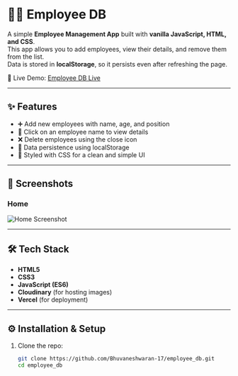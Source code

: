 # 🧑‍💼 Employee DB

A simple **Employee Management App** built with **vanilla JavaScript, HTML, and CSS**.  
This app allows you to add employees, view their details, and remove them from the list.  
Data is stored in **localStorage**, so it persists even after refreshing the page.  

🚀 Live Demo: [Employee DB Live](https://employeedblive.vercel.app/)

---

## ✨ Features
- ➕ Add new employees with name, age, and position  
- 👀 Click on an employee name to view details  
- ❌ Delete employees using the close icon  
- 💾 Data persistence using localStorage  
- 🎨 Styled with CSS for a clean and simple UI  

---

## 📸 Screenshots

### Home
![Home Screenshot]((https://res.cloudinary.com/dx24q59wt/image/upload/v1756975185/project_javascript_qw2fsx.png))

---

## 🛠️ Tech Stack
- **HTML5**  
- **CSS3**  
- **JavaScript (ES6)**  
- **Cloudinary** (for hosting images)  
- **Vercel** (for deployment)  

---

## ⚙️ Installation & Setup

1. Clone the repo:
   ```bash
   git clone https://github.com/Bhuvaneshwaran-17/employee_db.git
   cd employee_db

